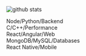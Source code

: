 ![github stats](https://github-readme-stats.vercel.app/api?username=msmaiaa&show_icons=true)

Node/Python/Backend  
C/C++/Performance  
React/Angular/Web  
MongoDB/MySQL/Databases  
React Native/Mobile  
